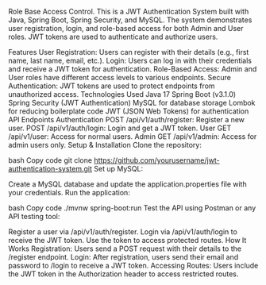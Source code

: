 Role Base Access Control.
This is a JWT Authentication System built with Java, Spring Boot, Spring Security, and MySQL. The system demonstrates user registration, login, and role-based access for both Admin and User roles. JWT tokens are used to authenticate and authorize users.

Features
User Registration: Users can register with their details (e.g., first name, last name, email, etc.).
Login: Users can log in with their credentials and receive a JWT token for authentication.
Role-Based Access: Admin and User roles have different access levels to various endpoints.
Secure Authentication: JWT tokens are used to protect endpoints from unauthorized access.
Technologies Used
Java 17
Spring Boot (v3.1.0)
Spring Security (JWT Authentication)
MySQL for database storage
Lombok for reducing boilerplate code
JWT (JSON Web Tokens) for authentication
API Endpoints
Authentication
POST /api/v1/auth/register: Register a new user.
POST /api/v1/auth/login: Login and get a JWT token.
User
GET /api/v1/user: Access for normal users.
Admin
GET /api/v1/admin: Access for admin users only.
Setup & Installation
Clone the repository:

bash
Copy code
git clone https://github.com/yourusername/jwt-authentication-system.git
Set up MySQL:

Create a MySQL database and update the application.properties file with your credentials.
Run the application:

bash
Copy code
./mvnw spring-boot:run
Test the API using Postman or any API testing tool:

Register a user via /api/v1/auth/register.
Login via /api/v1/auth/login to receive the JWT token.
Use the token to access protected routes.
How It Works
Registration: Users send a POST request with their details to the /register endpoint.
Login: After registration, users send their email and password to /login to receive a JWT token.
Accessing Routes: Users include the JWT token in the Authorization header to access restricted routes.
